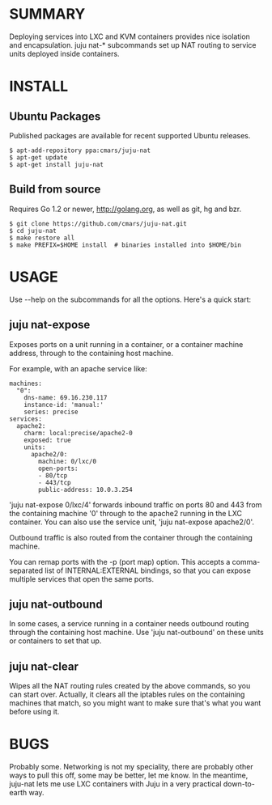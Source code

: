 SUMMARY
=======
Deploying services into LXC and KVM containers provides nice isolation and
encapsulation. juju nat-\* subcommands set up NAT routing to service units
deployed inside containers.

INSTALL
=======

Ubuntu Packages
---------------

Published packages are available for recent supported Ubuntu releases.

```
$ apt-add-repository ppa:cmars/juju-nat
$ apt-get update
$ apt-get install juju-nat
```

Build from source
-----------------

Requires Go 1.2 or newer, http://golang.org, as well as git, hg and bzr.

```
$ git clone https://github.com/cmars/juju-nat.git
$ cd juju-nat
$ make restore all
$ make PREFIX=$HOME install  # binaries installed into $HOME/bin
```

USAGE
=====
Use --help on the subcommands for all the options. Here's a quick start:

juju nat-expose
---------------
Exposes ports on a unit running in a container, or a container machine address,
through to the containing host machine.

For example, with an apache service like:

```
machines:
  "0":
    dns-name: 69.16.230.117
    instance-id: 'manual:'
    series: precise
services:
  apache2:
    charm: local:precise/apache2-0
    exposed: true
    units:
      apache2/0:
        machine: 0/lxc/0
        open-ports:
        - 80/tcp
        - 443/tcp
        public-address: 10.0.3.254
```

'juju nat-expose 0/lxc/4' forwards inbound traffic on ports 80 and 443
from the containing machine '0' through to the apache2 running in the LXC
container. You can also use the service unit, 'juju nat-expose apache2/0'.

Outbound traffic is also routed from the container through the containing
machine.

You can remap ports with the -p (port map) option. This accepts a
comma-separated list of INTERNAL:EXTERNAL bindings, so that you can expose
multiple services that open the same ports.

juju nat-outbound
-----------------
In some cases, a service running in a container needs outbound routing through
the containing host machine. Use 'juju nat-outbound' on these units or
containers to set that up.

juju nat-clear
--------------
Wipes all the NAT routing rules created by the above commands, so you can start
over.  Actually, it clears all the iptables rules on the containing machines
that match, so you might want to make sure that's what you want before using it.

BUGS
====
Probably some. Networking is not my speciality, there are probably other ways
to pull this off, some may be better, let me know.  In the meantime, juju-nat
lets me use LXC containers with Juju in a very practical down-to-earth way.
